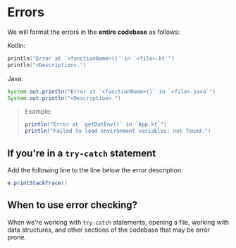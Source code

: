 # Errors

We will format the errors in the **entire codebase** as follows:

Kotlin:
```kt
println("Error at `<functionName>()` in `<file>.kt`")
println("<Description>.")
```

Java:
```java
System.out.println("Error at `<functionName>()` in `<file>.java`")
System.out.println("<Description>.")
```

> Example:
> ```java
> println("Error at `getDotEnv()` in `App.kt`")
> println("Failed to load environment variables: not found.")          
> ```

## If you're in a `try-catch` statement

Add the following line to the line below the error description.

```java
e.printStackTrace()
```

## When to use error checking?

When we're working with `try-catch` statements, opening a file, working with data structures, and other sections of the codebase that may be error prone.